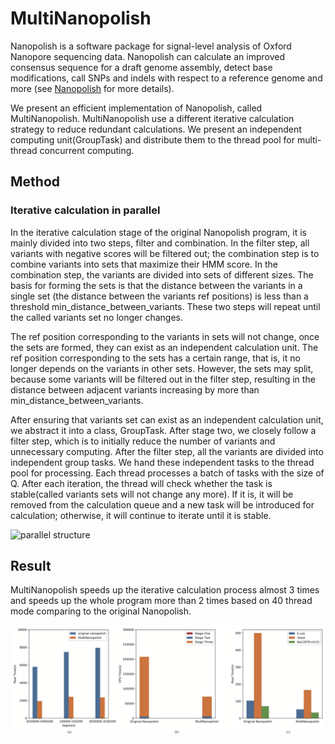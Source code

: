 # MultiNanopolish

Nanopolish is a software package for signal-level analysis of Oxford Nanopore sequencing data. Nanopolish can calculate an improved consensus sequence for a draft genome assembly, detect base modifications, call SNPs and indels with respect to a reference genome and more (see [Nanopolish](https://github.com/jts/nanopolish) for more details).

We present an efficient  implementation of Nanopolish, called MultiNanopolish. MultiNanopolish use a different iterative calculation strategy to reduce redundant calculations.  We present an independent computing unit(GroupTask) and distribute them to the thread pool for multi-thread concurrent computing.

## Method
###  Iterative calculation in parallel
In the iterative calculation stage of the original Nanopolish program, it is mainly divided into two steps, filter and combination. In the filter step, all variants with negative scores will be filtered out; the combination step is to combine variants into sets that maximize their HMM score. In the combination step, the variants are divided into sets of different sizes. The basis for forming the sets is that the distance between the variants in a single set (the distance between the variants ref positions) is less than a threshold min_distance_between_variants. These two steps will repeat until the called variants set no longer changes.

The ref position corresponding to the variants in sets will not change, once the sets are formed, they can exist as an independent calculation unit. The ref position corresponding to the sets has a certain range, that is, it no longer depends on the variants in other sets. However, the sets may split, because some variants will be filtered out in the filter step, resulting in the distance between adjacent variants increasing by more than min_distance_between_variants.

After ensuring that variants set can exist as an independent calculation unit, we abstract it into a class, GroupTask. After stage two, we closely follow a filter step, which is to initially reduce the number of variants and unnecessary computing. After the filter step, all the variants are divided into independent group tasks. We hand these independent tasks to the thread pool for processing. Each thread processes a batch of tasks with the size of Q. After each iteration, the thread will check whether the task is stable(called variants sets will not change any more). If it is, it will be removed from the calculation queue and a new task will be introduced for calculation; otherwise, it will continue to iterate until it is stable.

![parallel structure](https://github.com/BoredMa/MultiNanopolish/blob/master/test/MultiNanopolish.png)

## Result

MultiNanopolish speeds up the iterative calculation process almost 3 times and speeds up the
whole program more than 2 times based on 40 thread mode comparing to the original Nanopolish.

![MultiNanopolish experiment result](https://github.com/BoredMa/MultiNanopolish/blob/master/test/performance.png)